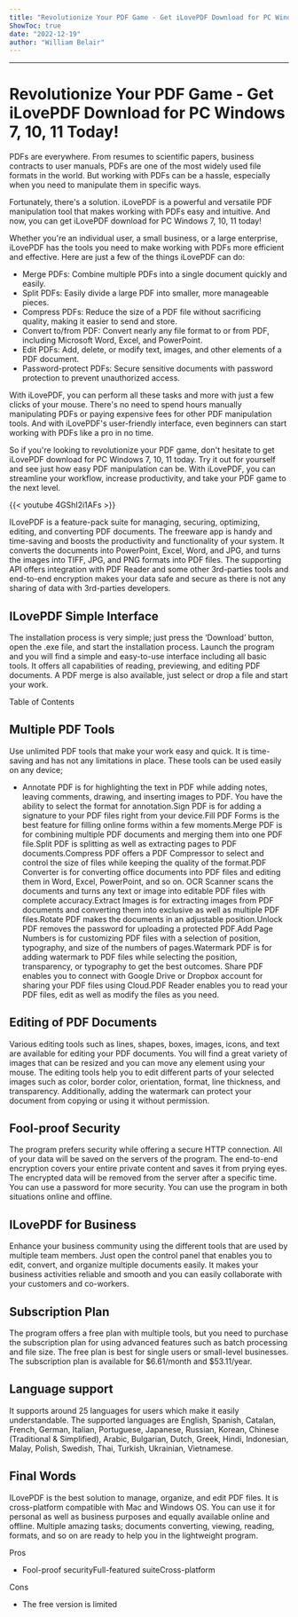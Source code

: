 ```yaml
---
title: "Revolutionize Your PDF Game - Get iLovePDF Download for PC Windows 7, 10, 11 Today!"
ShowToc: true 
date: "2022-12-19"
author: "William Belair"
---
```

*****
# Revolutionize Your PDF Game - Get iLovePDF Download for PC Windows 7, 10, 11 Today!

PDFs are everywhere. From resumes to scientific papers, business contracts to user manuals, PDFs are one of the most widely used file formats in the world. But working with PDFs can be a hassle, especially when you need to manipulate them in specific ways.

Fortunately, there's a solution. iLovePDF is a powerful and versatile PDF manipulation tool that makes working with PDFs easy and intuitive. And now, you can get iLovePDF download for PC Windows 7, 10, 11 today!

Whether you're an individual user, a small business, or a large enterprise, iLovePDF has the tools you need to make working with PDFs more efficient and effective. Here are just a few of the things iLovePDF can do:

- Merge PDFs: Combine multiple PDFs into a single document quickly and easily.
- Split PDFs: Easily divide a large PDF into smaller, more manageable pieces.
- Compress PDFs: Reduce the size of a PDF file without sacrificing quality, making it easier to send and store.
- Convert to/from PDF: Convert nearly any file format to or from PDF, including Microsoft Word, Excel, and PowerPoint.
- Edit PDFs: Add, delete, or modify text, images, and other elements of a PDF document.
- Password-protect PDFs: Secure sensitive documents with password protection to prevent unauthorized access.

With iLovePDF, you can perform all these tasks and more with just a few clicks of your mouse. There's no need to spend hours manually manipulating PDFs or paying expensive fees for other PDF manipulation tools. And with iLovePDF's user-friendly interface, even beginners can start working with PDFs like a pro in no time.

So if you're looking to revolutionize your PDF game, don't hesitate to get iLovePDF download for PC Windows 7, 10, 11 today. Try it out for yourself and see just how easy PDF manipulation can be. With iLovePDF, you can streamline your workflow, increase productivity, and take your PDF game to the next level.

{{< youtube 4GShI2i1AFs >}} 



ILovePDF is a feature-pack suite for managing, securing, optimizing, editing, and converting PDF documents. The freeware app is handy and time-saving and boosts the productivity and functionality of your system. It converts the documents into PowerPoint, Excel, Word, and JPG, and turns the images into TIFF, JPG, and PNG formats into PDF files. The supporting API offers integration with PDF Reader and some other 3rd-parties tools and end-to-end encryption makes your data safe and secure as there is not any sharing of data with 3rd-parties developers. 
 
## ILovePDF Simple Interface
 
The installation process is very simple; just press the ‘Download’ button, open the .exe file, and start the installation process. Launch the program and you will find a simple and easy-to-use interface including all basic tools. It offers all capabilities of reading, previewing, and editing PDF documents. A PDF merge is also available, just select or drop a file and start your work. 
 
Table of Contents
 
## Multiple PDF Tools
 
Use unlimited PDF tools that make your work easy and quick. It is time-saving and has not any limitations in place. These tools can be used easily on any device;
 
- Annotate PDF is for highlighting the text in PDF while adding notes, leaving comments, drawing, and inserting images to PDF. You have the ability to select the format for annotation.Sign PDF is for adding a signature to your PDF files right from your device.Fill PDF Forms is the best feature for filling online forms within a few moments.Merge PDF is for combining multiple PDF documents and merging them into one PDF file.Split PDF is splitting as well as extracting pages to PDF documents.Compress PDF offers a PDF Compressor to select and control the size of files while keeping the quality of the format.PDF Converter is for converting office documents into PDF files and editing them in Word, Excel, PowerPoint, and so on. OCR Scanner scans the documents and turns any text or image into editable PDF files with complete accuracy.Extract Images is for extracting images from PDF documents and converting them into exclusive as well as multiple PDF files.Rotate PDF makes the documents in an adjustable position.Unlock PDF removes the password for uploading a protected PDF.Add Page Numbers is for customizing PDF files with a selection of position, typography, and size of the numbers of pages.Watermark PDF is for adding watermark to PDF files while selecting the position, transparency, or typography to get the best outcomes. Share PDF enables you to connect with Google Drive or Dropbox account for sharing your PDF files using Cloud.PDF Reader enables you to read your PDF files, edit as well as modify the files as you need.

 
## Editing of PDF Documents
 
Various editing tools such as lines, shapes, boxes, images, icons, and text are available for editing your PDF documents. You will find a great variety of images that can be resized and you can move any element using your mouse. The editing tools help you to edit different parts of your selected images such as color, border color, orientation, format, line thickness, and transparency. Additionally, adding the watermark can protect your document from copying or using it without permission. 
 
## Fool-proof Security
 
The program prefers security while offering a secure HTTP connection. All of your data will be saved on the servers of the program. The end-to-end encryption covers your entire private content and saves it from prying eyes. The encrypted data will be removed from the server after a specific time. You can use a password for more security. You can use the program in both situations online and offline. 
 
## ILovePDF for Business
 
Enhance your business community using the different tools that are used by multiple team members. Just open the control panel that enables you to edit, convert, and organize multiple documents easily. It makes your business activities reliable and smooth and you can easily collaborate with your customers and co-workers. 
 
## Subscription Plan
 
The program offers a free plan with multiple tools, but you need to purchase the subscription plan for using advanced features such as batch processing and file size. The free plan is best for single users or small-level businesses. The subscription plan is available for $6.61/month and $53.11/year. 
 
## Language support
 
It supports around 25 languages for users which make it easily understandable. The supported languages are English, Spanish, Catalan, French, German, Italian, Portuguese, Japanese, Russian, Korean, Chinese (Traditional & Simplified), Arabic, Bulgarian, Dutch, Greek, Hindi, Indonesian, Malay, Polish, Swedish, Thai, Turkish, Ukrainian, Vietnamese. 
 
## Final Words
 
ILovePDF is the best solution to manage, organize, and edit PDF files. It is cross-platform compatible with Mac and Windows OS. You can use it for personal as well as business purposes and equally available online and offline. Multiple amazing tasks; documents converting, viewing, reading, formats, and so on are ready to help you in the lightweight program. 
 
Pros
 
- Fool-proof securityFull-featured suiteCross-platform

 
Cons
 
- The free version is limited




